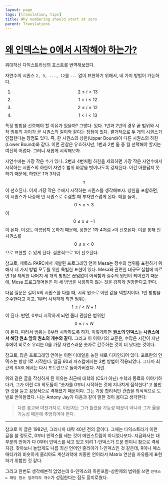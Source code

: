```yaml
---
layout: page
tags: [translation, tips]
title: Why numbering should start at zero
parent: Translations
---
```


# [왜 인덱스는 0에서 시작해야 하는가?](https://www.cs.utexas.edu/users/EWD/transcriptions/EWD08xx/EWD831.html)

 위대하신 다익스트라님의 포스트를 번역해보았다.

 자연수의 시퀀스 `2, 3, ..., 12`를 `...` 없이 표현하기 위해서, 네 가지
 방법이 가능하다.

 1. $$ 2 \leq i < 13 $$
 2. $$ 1 < i \leq 12 $$
 3. $$ 2 \leq i \leq 12 $$
 4. $$ 1 < i < 13 $$

 특정 방법을 선호해야 할 이유가 있을까? 그렇다. 있다. 1번과 2번의 경우
 끝 범위와 시작 범위의 차이가 곧 시퀀스의 길이와 같다는 장점이
 있다. 결과적으로 두 개의 시퀀스가 인접한다는 장점도 있다. 즉, 한
 시퀀스의 상한(Upper Bound)이 다른 시퀀스의 하한(Lower Bound)와
 같다. 이런 관찰은 유효하지만, 1번과 2번 둘 중 뭘 선택해야 할지는
 여전히 어렵다. 그러니 새롭게 시작해보자.

 자연수에는 가장 작은 수가 있다. 2번과 4번처럼 하한을 제외하면 가장
 작은 자연수에서 시작하는 시퀀스의 하한이 자연수 범위 바깥을
 벗어나도록 강제된다. 이건 아름답지 못하기 때문에, 하한은 1과 3처럼 $$
 \leq $$이 선호된다. 이제 가장 작은 수에서 시작하는 시퀀스를
 생각해보자. 상한을 포함하면, 이 시퀀스가 나중에 빈 시퀀스로 수렴할 때
 부자연스럽게 된다. 예를 들어, $$ 0 \leq x \leq 3 $$ 이 $$ 0 \leq x
 \leq -1 $$이 된다. 이것도 아름답지 못하기 때문에, 상한은 1과 4처럼
 `<`이 선호된다. 이를 통해 빈 시퀀스를 $$ 0 \leq x < 0 $$ 으로 표현할
 수 있게 된다. 결론적으로 1이 선호된다.

 참고로, 제록스 PARC에서 개발된 프로그래밍 언어 Mesa는 정수의 범위를
 표현하기 위해서 네 가지 방법 모두를 위한 특별한 표현이 있다. Mesa와
 관련한 대규모 실험에 따르면 1을 제외한 나머지 세 개의 방법은 끊임없이
 어색함과 실수의 원인이 되어왔기 때문에, Mesa 프로그래머들은 이 세
 방법을 사용하지 않는 것을 강하게 권장한다고 한다.

 다음 질문은 길이 `N`의 시퀀스를 다룰 때, 시작 원소로 어떤 값을
 택할지이다. 1번 방법을 준수한다고 치고, 1부터 시작하게 되면 범위는 $$
 1 \leq i < N + 1 $$이 된다. 반면, 0부터 시작하게 되면 좀더 괜찮은
 범위인 $$ 0 \leq i < N $$이 된다. 따라서 범위는 0부터 시작하도록
 하자. 이렇게하면 **원소의 인덱스는 시퀀스에서 해당 원소 앞의 원소의
 개수와 같다**. 그리고 이 이야기의 교훈은, 수많은 시간이 지난 후에야
 비로소 우리는 0을 가장 자연스러운 숫자로 간주하는 것이 더 낫다는
 것이다.

 참고로, 많은 프로그래밍 언어는 이런 디테일을 놓친 채로 디자인되어
 있다. 포트란의 인덱스는 항상 1로 시작한다. 알골 60과 파스칼에서는 3번
 방법이 적용되었다. 그나마 최근의 SASL에서는 다시 포트란으로
 돌아가버렸다. 저런.

 위와 같은 글을 작성하게 된 이유는 최근에 대학의 (CS가 아닌) 수학과
 동료와 이야기하다가, 그가 어린 CS 학도들이 "숫자를 0부터 시작하는
 것에 지나치게 집착한다"고 불만한 것을 듣고 감정적으로 격해졌기
 때문이다. 그는 가장 합리적인 관습을 의식적으로 도발로
 받아들였다. 나는 Antony Jay가 다음과 같이 말한 것이 옳다고 생각한다:

> 다른 종교와 마찬가지로, 이단자는 그가 틀렸을 가능성 때문이 아니라
> 그가 옳을 가능성 때문에 추방되어야 한다.


---

 참고로 이 글은 1982년, 그러니까 대략 40년 전의 글이다. 그때는
 다익스트라가 이런 글을 쓸 정도로, 0부터 인덱스를 세는 것이
 메인스트림이 아니었나보다. 지금와서는 대부분의 언어가 다 0부터
 인덱스를 세고 있고 되려 1-인덱스가 드문 편이니 참으로
 격세지감. 찾아보니 놀랍게도 나름 최신 언어인 줄리아가 1-인덱스인 것
 같은데, R이나 매스매티카와 비슷하게 줄리아도 계산과학에 치중한
 언어라서 Matrix 연산을 자유롭게 표현하기 위함인 것 같다.


 그리고 한번도 생각해본적 없었는데 0-인덱스와 하한포함-상한제외 범위를
 쓰면 `인덱스 = 해당 원소 앞까지의 개수`가 성립한다는 점도 흥미로웠다.
